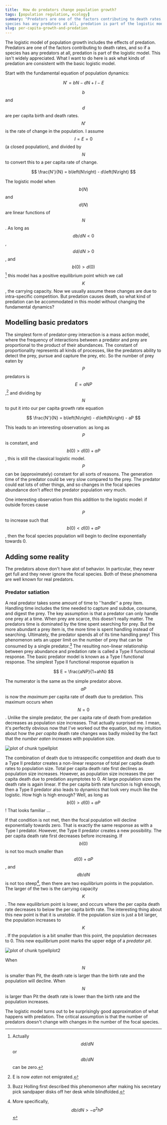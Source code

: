 ```yaml
--- 
title:  How do predators change population growth? 
tags: [population regulation, ecology] 
summary: "Predators are one of the factors contributing to death rates, and so if a
species has any predators at all, predation is part of the logistic model."
slug: per-capita-growth-and-predation
---
```




The logistic model of population growth includes the effects of predation.
Predators are one of the factors contributing to death rates, and so if a
species has any predators at all, predation is part of the logistic model. This
isn't widely appreciated. What I want to do here is ask what kinds of predation
are consistent with the basic logistic model.

Start with the fundamental equation of population dynamics:

$$ 
  N' = bN - dN + I - E 
$$

$$b$$ and $$d$$ are per capita birth and death rates. $$N'$$ is the rate of change in
the population.  I assume $$I = E = 0$$ (a closed population), and divided by $$N$$
to convert this to a per capita rate of change.

$$ 
  \frac{N'}{N} = b\left(N\right) - d\left(N\right) 
$$

The logistic model when $$b(N)$$ and $$d(N)$$ are linear functions of $$N$$. As long
as $$db/dN < 0$$, $$dd/dN > 0$$, and $$b(0) > d(0)$$[^1] this model has a positive
equilibrium point which we call $$K$$, the carrying capacity. Now we usually
assume these changes are due to intra-specific competition. But predation causes
death, so what kind of predation can be accommodated in this model without
changing the fundamental dynamics?

## Modelling basic predators

The simplest form of predator-prey interaction is a mass action model, where the
frequency of interactions between a predator and prey are proportional to the
product of their abundances. The constant of proportionality represents all
kinds of processes, like the predators ability to detect the prey, pursue and
capture the prey, etc. So the number of prey eaten by $$P$$ predators is 
$$E = a NP$$,[^4] and dividing by $$N$$ to put it into
our per capita growth rate equation

$$ 
  \frac{N'}{N} = b\left(N\right) - d\left(N\right) - aP 
$$

This leads to an interesting observation: as long as $$P$$ is constant, and 
$$b(0) > d(0) + aP$$, this is still the classical logistic model. $$P$$ can be
(approximately) constant for all sorts of reasons. The generation time of the
predator could be very slow compared to the prey. The predator could eat lots of
other things, and so changes in the focal species abundance don't affect the predator
population very much.

One interesting observation from this addition to the logistic model: if outside forces cause $$P$$ to 
increase such that $$b(0) < d(0) + aP$$, then the focal species population will 
begin to decline exponentially towards 0. 

## Adding some reality

The predators above don't have alot of behavior. In particular, they never get full and they never ignore the focal species. Both of these phenomena are well known for real predators. 

### Predator satiation

A real predator takes some amount of time to ''handle'' a prey item. Handling time includes the time needed to capture and subdue, consume, and digest the prey. The key assumption is that a predator can only handle one prey at a time. When prey are scarce, this doesn't really matter. The predators time is dominated by the time spent searching for prey. But the more abundant a prey item is, the more time is spent handling instead of searching. Ultimately, the predator spends all of its time handling prey! 
This phenomenon sets an upper limit on the number of prey that can be consumed by a single predator.[^3] The resulting non-linear relationship between prey abundance and predation rate is called a Type II functional response. The basic predator model is known as a Type I functional response. 
The simplest Type II functional response equation is 

$$
  E = \frac{aNP}{1+ahN}
$$

The numerator is the same as  the simple predator above. $$aP$$ is now the *maximum* per capita rate of death due to predation. This maximum occurs when $$N = 0$$. Unlike the simple predator, the per capita rate of death from predation decreases as population size increases. 
That actually surprised me. I mean, it's perfectly obvious now that I've worked out the equation, but my intuition about how the *per capita* death rate changes was badly misled by the fact that the *number eaten* increases with population size. 

![plot of chunk typeIIplot](/figure/per-capita-growth-and-predators/typeIIplot-1.png) 

The combination of death due to intraspecific competition and death due to a Type II predator creates a non-linear response of total per capita death rates to population size. Total per capita death rate first declines as population size increases. However, as population size increases the per capita death due to predation asymptotes to 0. At large population sizes the death rate is again linear. If the per capita birth rate function is high enough, then a Type II predator also leads to dynamics that look very much like the logistic. How high is high enough? Well, as long as $$b(0) > d(0) + aP$$! That looks familiar ... 

If that condition is not met, then the focal population will decline exponentially towards zero. That is exactly the same response as with a Type I predator.
However, the Type II predator creates a new possibility. The per capita death rate first decreases before increasing. If $$b(0)$$ is not too much smaller than $$d(0) + aP$$, and $$db/dN$$ is not too steep[^2], then there are two equilibrium points in the population. The larger of the two is the carrying capacity $$K$$. The new equilibrium point is lower, and occurs where the per capita death rate decreases to below the per capita birth rate. The interesting thing about this new point is that it is *unstable*. If the population size is just a bit larger, the population increases to $$K$$. If the population is a bit smaller than this point, the population decreases to 0. This new equilibrium point marks the upper edge of a *predator pit*. 

![plot of chunk typeIIplot2](/figure/per-capita-growth-and-predators/typeIIplot2-1.png) 

When $$N$$ is smaller than Pit, the death rate is larger than the birth rate and the population will decline. When $$N$$ is larger than Pit the death rate is lower than the birth rate and the population increases. 

The logistic model turns out to be surprisingly good approximation of what happens with predation. The critical assumption is that the number of predators doesn't change with changes in the number of the focal species. 

[^1]: Actually $$dd/dN$$ or $$db/dN$$ can be zero.

[^2]: More specifically, $$db/dN > -a^2hP$$

[^3]: Buzz Holling first described this phenomenon after making his secretary pick sandpaper disks off her desk while blindfolded.

[^4]: E is now *eaten* not emigrated.
